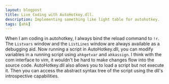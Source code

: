 ```yaml
---
layout: blogpost
title: Live Coding with AutoHotkey.dll.
description: Implementing something like light table for autohotkey. 
tags: [ahk]
---
```


When I am coding in autohotkey, I always bind the reload command to `!r`.  The `Listvars` window and the `ListLines` window are always available as a debugging aid.  Now running a script in AutoHotkey.dll, you can modify variables in a running script using `ahkgetvar` and `ahkassign`.  I think with the com interface to vim, it wouldn't be hard to make changes flow into the source code.  AutoHotkey.dll also allows you to load a script but not execute it.  Then you can access the abstract syntax tree of the script using the dll's introspective capabilities.  
